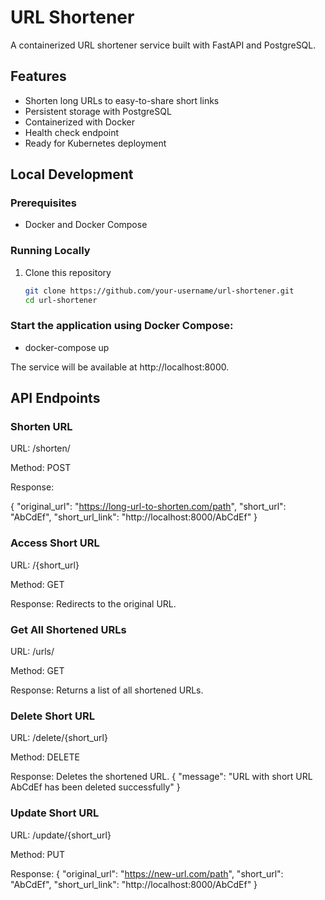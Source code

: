 # URL Shortener

A containerized URL shortener service built with FastAPI and PostgreSQL.

## Features

- Shorten long URLs to easy-to-share short links
- Persistent storage with PostgreSQL
- Containerized with Docker
- Health check endpoint
- Ready for Kubernetes deployment

## Local Development

### Prerequisites

- Docker and Docker Compose

### Running Locally

1. Clone this repository
   ```bash
   git clone https://github.com/your-username/url-shortener.git
   cd url-shortener
   ```

### Start the application using Docker Compose:

- docker-compose up

The service will be available at http://localhost:8000.

## API Endpoints

### Shorten URL

URL: /shorten/

Method: POST

Response:

{
"original_url": "https://long-url-to-shorten.com/path",
"short_url": "AbCdEf",
"short_url_link": "http://localhost:8000/AbCdEf"
}

### Access Short URL

URL: /{short_url}

Method: GET

Response: Redirects to the original URL.

### Get All Shortened URLs

URL: /urls/

Method: GET

Response: Returns a list of all shortened URLs.

### Delete Short URL

URL: /delete/{short_url}

Method: DELETE

Response: Deletes the shortened URL.
{
"message": "URL with short URL AbCdEf has been deleted successfully"
}

### Update Short URL

URL: /update/{short_url}

Method: PUT

Response:
{
"original_url": "https://new-url.com/path",
"short_url": "AbCdEf",
"short_url_link": "http://localhost:8000/AbCdEf"
}
